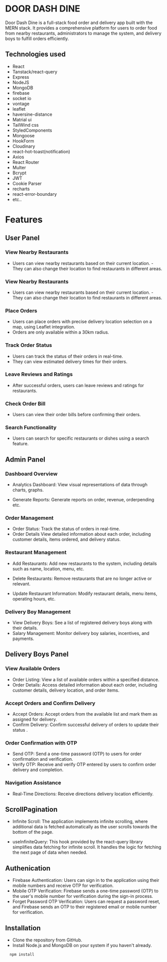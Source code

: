 # DOOR DASH DINE

Door Dash Dine is a full-stack food order and delivery app built with the MERN stack. It provides a comprehensive platform for users to order food from nearby restaurants, administrators to manage the system, and delivery boys to fulfill orders efficiently.

## Technologies used

- React
- Tanstack/react-query
- Express
- NodeJS
- MongoDB
- firebase
- socket io
- vontage
- leaflet
- haversine-distance
- Matrial ui
- TailWind css
- StyledComponents
- Mongoose
- HookForm
- Cloudinary
- react-hot-toast(notification)
- Axios
- React Router
- Multer
- Bcrypt
- JWT
- Cookie Parser
- recharts
- react-error-boundary
- etc..

# Features

## User Panel

### View Nearby Restaurants

- Users can view nearby restaurants based on their current location.
  -They can also change their location to find restaurants in different areas.

### View Nearby Restaurants

- Users can view nearby restaurants based on their current location.
  -They can also change their location to find restaurants in different areas.

### Place Orders

- Users can place orders with precise delivery location selection on a map, using Leaflet integration.
- Orders are only available within a 30km radius.

### Track Order Status

- Users can track the status of their orders in real-time.
- They can view estimated delivery times for their orders.

### Leave Reviews and Ratings

- After successful orders, users can leave reviews and ratings for restaurants.

### Check Order Bill

- Users can view their order bills before confirming their orders.

### Search Functionality

- Users can search for specific restaurants or dishes using a search feature.

## Admin Panel

### Dashboard Overview

- Analytics Dashboard: View visual representations of data through charts, graphs.

- Generate Reports: Generate reports on order, revenue, orderpending etc.

### Order Management

- Order Status: Track the status of orders in real-time.
- Order Details View detailed information about each order, including customer details, items ordered, and delivery status.

### Restaurant Management

- Add Restaurants: Add new restaurants to the system, including details such as name, location, menu, etc.

- Delete Restaurants: Remove restaurants that are no longer active or relevant.
- Update Restaurant Information: Modify restaurant details, menu items, operating hours, etc.

### Delivery Boy Management

- View Delivery Boys: See a list of registered delivery boys along with their details.
- Salary Management: Monitor delivery boy salaries, incentives, and payments.

## Delivery Boys Panel

### View Available Orders

- Order Listing: View a list of available orders within a specified distance.
- Order Details: Access detailed information about each order, including customer details, delivery location, and order items.

### Accept Orders and Confirm Delivery

- Accept Orders: Accept orders from the available list and mark them as assigned for delivery.
- Confirm Delivery: Confirm successful delivery of orders to update their status .

### Order Confirmation with OTP

- Send OTP: Send a one-time password (OTP) to users for order confirmation and verification.
- Verify OTP: Receive and verify OTP entered by users to confirm order delivery and completion.

### Navigation Assistance

- Real-Time Directions: Receive directions delivery location efficiently.

## ScrollPagination

- Infinite Scroll: The application implements infinite scrolling, where additional data is fetched automatically as the user scrolls towards the bottom of the page.

- useInfiniteQuery: This hook provided by the react-query library simplifies data fetching for infinite scroll. It handles the logic for fetching the next page of data when needed.

## Authenication

- Firebase Authentication: Users can sign in to the application using their mobile numbers and receive OTP for verification.
- Mobile OTP Verification: Firebase sends a one-time password (OTP) to the user's mobile number for verification during the sign-in process.
- Forget Password OTP Verification: Users can request a password reset, and Firebase sends an OTP to their registered email or mobile number for verification.

## Installation

- Clone the repository from GitHub.
- Install Node.js and MongoDB on your system if you haven't already.

```bash
  npm install

```
